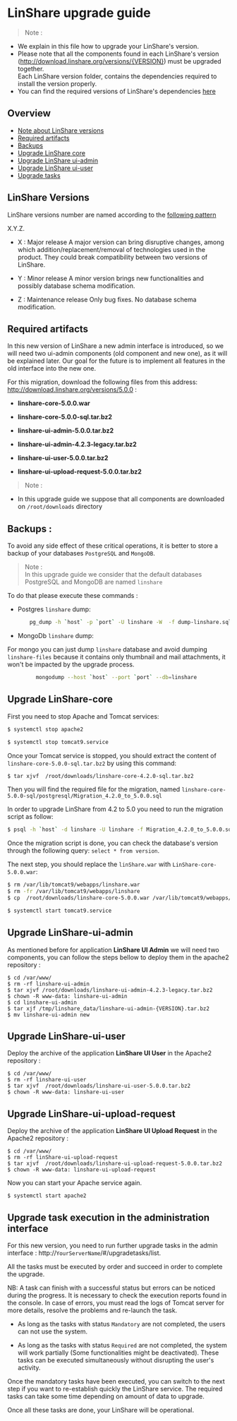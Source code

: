 # LinShare upgrade guide

> Note :
 - We explain in this file how to upgrade your LinShare's version. </br>
 - Please note that all the components found in each LinShare's version
(http://download.linshare.org/versions/{VERSION}) must be upgraded together.  
Each LinShare version folder, contains the dependencies required to install the version properly. </br>
- You can find the required versions of LinShare's dependencies [here](../installation/requirements.md)


## Overview

* [Note about LinShare versions](#lversions)
* [Required artifacts](#artifacts)
* [Backups](#backup)
* [Upgrade LinShare core](#core)
* [Upgrade LinShare ui-admin](#ui-admin)
* [Upgrade LinShare ui-user](#ui-user)
* [Upgrade tasks](#tasks)

<a name="lversions">

## LinShare Versions

</a>

LinShare versions number are named according to the [following pattern](https://semver.org/)

X.Y.Z.

* X : Major release
A major version can bring disruptive changes, among which addition/replacement/removal of technologies used in the product.
They could break compatibility between two versions of LinShare.

* Y : Minor release
A minor version brings new functionalities and possibly database schema modification.

* Z : Maintenance release
Only bug fixes. No database schema modification.

<a name="artifacts">

## Required artifacts

</a>


In this new version of LinShare a new admin interface is introduced, so we will need two ui-admin components (old component and new one), as it will be explained later.
Our goal for the future is to implement all features in the old interface into the new one.

For this migration, download the following files from this address: http://download.linshare.org/versions/5.0.0 :

  * __linshare-core-5.0.0.war__

  * __linshare-core-5.0.0-sql.tar.bz2__

  * __linshare-ui-admin-5.0.0.tar.bz2__

  * __linshare-ui-admin-4.2.3-legacy.tar.bz2__

  * __linshare-ui-user-5.0.0.tar.bz2__

  * __linshare-ui-upload-request-5.0.0.tar.bz2__

> Note :</br>
 - In this upgrade guide we suppose that all components are downloaded on `/root/downloads` directory</br>

 <a name="backup">

 ## Backups :

 </a>

 To avoid any side effect of these critical operations, it is better to store a backup of your databases `PostgreSQL` and `MongoDB`.

 > Note :</br>
In this upgrade guide we consider that the default databases PostgreSQL and MongoDB are named `linshare`

 To do that please execute these commands :

  * Postgres `linshare` dump:

  ```bash
         pg_dump -h `host` -p `port` -U linshare -W  -f dump-linshare.sql
```

  * MongoDb `linshare` dump:

  For mongo you can just dump `linshare` database and avoid dumping `linshare-files` because it contains only thumbnail and mail attachments, it won't be impacted by the upgrade process.

```bash
         mongodump --host `host` --port `port` --db=linshare
```

 <a name="core">

 ## Upgrade LinShare-core

 </a>

 First you need to stop Apache and Tomcat services:

 ```bash
 $ systemctl stop apache2
 ```
 ```bash
 $ systemctl stop tomcat9.service
 ```  
 Once your Tomcat service is stopped, you should extract the content of `linshare-core-5.0.0-sql.tar.bz2` by using this command:

 ```bash
 $ tar xjvf  /root/downloads/linshare-core-4.2.0-sql.tar.bz2
 ```
 Then you will find the required file for the migration, named `linshare-core-5.0.0-sql/postgresql/Migration_4.2.0_to_5.0.0.sql`

 In order to upgrade LinShare from 4.2 to 5.0 you need to run the migration script as follow:

 ```bash
 $ psql -h `host` -d linshare -U linshare -f Migration_4.2.0_to_5.0.0.sql
 ```
 Once the migration script is done, you can check the database's version through the following query: `select * from version`.

 The next step, you should replace the `linShare.war` with `LinShare-core-5.0.0.war`:

 ```bash
 $ rm /var/lib/tomcat9/webapps/linshare.war
 $ rm -fr /var/lib/tomcat9/webapps/linshare
 $ cp  /root/downloads/linshare-core-5.0.0.war /var/lib/tomcat9/webapps/linshare.war
 ```

 ```bash
 $ systemctl start tomcat9.service
 ```

 <a name="ui-admin">

 ## Upgrade LinShare-ui-admin

 </a>

 As mentioned before for application __LinShare UI Admin__ we will need two components, you can follow the steps bellow to deploy them in the apache2 repository :

 ```
 $ cd /var/www/
 $ rm -rf linshare-ui-admin
 $ tar xjvf /root/downloads/linshare-ui-admin-4.2.3-legacy.tar.bz2
 $ chown -R www-data: linshare-ui-admin
 $ cd linshare-ui-admin
 $ tar xjf /tmp/linshare_data/linshare-ui-admin-{VERSION}.tar.bz2
 $ mv linshare-ui-admin new

 ```
 <a name="ui-user">

 ## Upgrade LinShare-ui-user
 </a>

 Deploy the archive of the application __LinShare UI User__ in the Apache2 repository :

 ```
 $ cd /var/www/
 $ rm -rf linshare-ui-user
 $ tar xjvf  /root/downloads/linshare-ui-user-5.0.0.tar.bz2
 $ chown -R www-data: linshare-ui-user
 ```

 <a name="ui-upload-request">

 ## Upgrade LinShare-ui-upload-request
 </a>

 Deploy the archive of the application __LinShare UI Upload Request__ in the Apache2 repository :

 ```
 $ cd /var/www/
 $ rm -rf linShare-ui-upload-request
 $ tar xjvf  /root/downloads/linshare-ui-upload-request-5.0.0.tar.bz2
 $ chown -R www-data: linshare-ui-upload-request
 ```

 Now you can start your Apache service again.

 ```
 $ systemctl start apache2
 ```

 <a name="tasks">

 ## Upgrade task execution in the administration interface
 </a>

 For this new version, you need to run further upgrade tasks in the
 admin interface : http://`YourServerName`/#/upgradetasks/list.

 All the tasks must be executed by order and succeed in order to complete the upgrade.  

 NB: A task can finish with a successful status but errors can be noticed during the progress.
     It is necessary to check the execution reports found in the console.
     In case of errors, you must read the logs of Tomcat server for more details,
     resolve the problems and re-launch the task.

 * As long as the tasks with status `Mandatory` are not completed, the users can not
 use the system.

 * As long as the tasks with status `Required` are not completed,
 the system will work partially (Some functionalities might be deactivated).
 These tasks can be executed simultaneously without disrupting the user's activity.

 Once the mandatory tasks have been executed, you can switch to the next step if you want to re-establish quickly the LinShare service.
 The required tasks can take some time depending on amount of data to upgrade.

 Once all these tasks are done, your LinShare will be operational.
